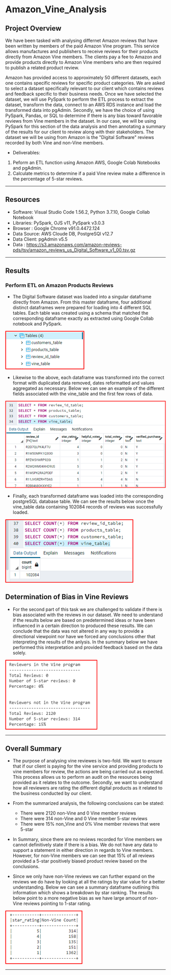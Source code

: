 # Amazon_Vine_Analysis

## Project Overview

We have been tasked with analysing differnet Amazon reviews that have been written by members of the paid Amazon Vine program. This service allows manufactures and publishers to receive reviews for their products directly from Amazon Vine members. The clients pay a fee to Amazon and provide products directly to Amazon Vine members who are then required to publish a related product review.

Amazon has provided access to approximately 50 different datasets, each one contains specific reviews for specific product categories. We are asked to  select a dataset specifically relevant to our client which contains reviews and feedback specific to their business needs. Once we have selected the dataset, we will use PySpark to perform the ETL process to extract the dataset, transform the data, connect to an AWS RDS instance and load the transformed data into pgAdmin. Secondly, we have the choice of using PySpark, Pandas, or SQL to determine if there is any bias toward favorable reviews from Vine members in the dataset. In our case, we will be using PySpark for this section of the data analysis and then annotating a summary of the results for our client to review along with their stakeholders. The dataset we will be using from Amazon is the "Digital Software" reviews recorded by both Vine and non-Vine members.

- Deliverables:

1. Peform an ETL function using Amazon AWS, Google Colab Notebooks and pgAdmin.
2. Calculate metrics to determine if a paid Vine review make a difference in the percentage of 5-star reviews.

------------------------------------------------------------------------------------------------------------

## Resources

- Software: Visual Studio Code 1.56.2, Python 3.7.10, Google Collab Notebook
- Libraries: PySpark, OJS v11, PySpark v3.0.3
- Browser : Google Chrome v91.0.4472.124
- Data Source: AWS Cloude DB, PostgreSQl v12.7
- Data Client: pgAdmin v5.5
- Data : <https://s3.amazonaws.com/amazon-reviews-pds/tsv/amazon_reviews_us_Digital_Software_v1_00.tsv.gz>

------------------------------------------------------------------------------------------------------------

## Results

### Perform ETL on Amazon Products Reviews

- The Digital Software dataset was loaded into a singular dataframe directly from Amazon. From this master dataframe, four additional distinct dataframes were prepared for loading into 4 different SQL tables. Each table was created using a schema that matched the corresponding dataframe exactly as extracted using Google Collab notebook and PySpark.

![Image1](images/1CreateTables_1.png)

- Likewise to the above, each dataframe was transformed into the correct format with duplicated data removed, dates reformatted and values aggregated as necessary. Below we can see an example of the different fields associated with the vine_table and the first few rows of data.

![Image2](images/2LoadedTables1.png)

- Finally, each transformed dataframe was loaded into the corresponding postgreSQL database table. We can see the results below once the vine_table data containing 102084 records of reviews was successfully loaded.

![Image3](images/3CountTableRows1.png)

## Determination of Bias in Vine Reviews

- For the second part of this task we are challenged to validate if there is bias associated with the reviews in our dataset. We need to understand if the results below are based on predetermined ideas or have been influenced in a certain direction to produced these results. We can conclude that the data was not altered in any way to provide a directional viewpoint nor have we forced any conclusions other that interpreting the results of the anlysis. In the summary below we have performed this interpretation and provided feedback based on the data solely.

![Image4](images/4VineSummary1.png)

------------------------------------------------------------------------------------------------------------

## Overall Summary

- The purpose of analysing vine reviewes is two-fold. We want to ensure that if our client is paying for the vine service and providing products to vine members for review, the actions are being carried out as expected. This process allows us to perform an audit on the resources being provided as it relates to the outcome. Secondly, we want to understand how all reviewers are rating the different digital products as it related to the business conducted by our client.

- From the summarized analysis, the following conclusions can be stated:
  - There were 2120 non-Vine and 0 Vine member reviews
  - There were 314 non-Vine and 0 Vine member 5-star reviews
  - There were 15% non_Vine and 0% Vine member reviews that were 5-star

- In Summary, since there are no reviews recorded for Vine members we cannot definitively state if there is a bias. We do not have any data to support a statement in either direction in regards to Vine members. However, for non-Vine members we can see that 15% of all reviews provided a 5-star positively biased product review based on the conclusions.

- Since we only have non-Vine reviews we can further expand on the reviews we do have by looking at all the ratings by star value for a better understanding. Below we can see a summary dataframe outlining this information which shows a breakdown by star ranking. The results below point to a more negative bias as we have large amount of non-Vine reviews pointing to 1-star rating.

![Image5](images/5Additional1.png)

------------------------------------------------------------------------------------------------------------
